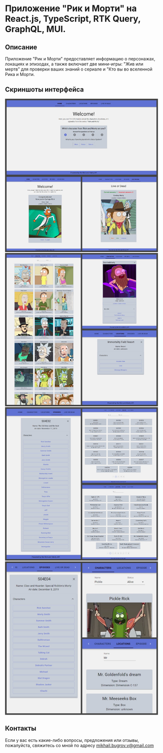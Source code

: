 # Приложение "Рик и Морти" на React.js, TypeScript, RTK Query, GraphQL, MUI.

## Описание

Приложение "Рик и Морти" предоставляет информацию о персонажах, локациях и эпизодах, а также включает две мини-игры: "Жив или мертв" для проверки ваших знаний о сериале и "Кто вы во вселенной Рика и Морти.


## Скриншоты интерфейса

![Collage1](./images/Collage1.jpg)
![Collage2](./images/Collage2.jpg)
![Collage3](./images/Collage3.jpg)
![Collage4](./images/Collage4.jpg)


## Контакты

Если у вас есть какие-либо вопросы, предложения или отзывы, пожалуйста, свяжитесь со мной по адресу [mikhail.bugrov.v@gmail.com](mailto:mikhail.bugrov.v@gmail.com)